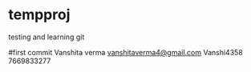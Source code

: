 # tempproj
testing and learning git

#first commit
Vanshita verma
vanshitaverma4@gmail.com
Vanshi4358
7669833277
